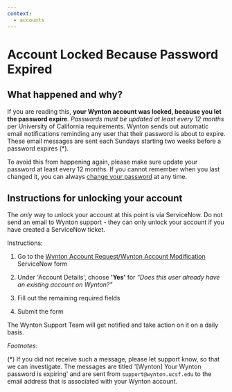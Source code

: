 ```yaml
---
context:
  - accounts
---
```



<!-- markdownlint-disable-file MD034 -->

# Account Locked Because Password Expired

## What happened and why?

If you are reading this, **your Wynton account was locked, because you
let the password expire**. _Passwords must be updated at least every
12 months_ per University of California requirements. Wynton sends out
automatic email notifications reminding any user that their password
is about to expire. These email messages are sent each Sundays
starting two weeks before a password expires (*).

To avoid this from happening again, please make sure update your
password at least every 12 months. If you cannot remember when you
last changed it, you can always [change your
password](../howto/change-pwd.html) at any time.


## Instructions for unlocking your account

The _only_ way to unlock your account at this point is via
ServiceNow. Do not send an email to Wynton support - they can only
unlock your account if you have created a ServiceNow ticket.

Instructions:

1. Go to the [Wynton Account Request/Wynton Account Modification]
   ServiceNow form

2. Under 'Account Details', choose **'Yes'** for _"Does this user
   already have an existing account on Wynton?"_

3. Fill out the remaining required fields

4. Submit the form

The Wynton Support Team will get notified and take action on it on a
daily basis.


_Footnotes_:

(*) If you did not receive such a message, please let support know, so
that we can investigate. The messages are titled '[Wynton] Your Wynton
password is expiring' and are sent from `support@wynton.ucsf.edu` to
the email address that is associated with your Wynton account.

[Wynton Account Request/Wynton Account Modification]: https://ucsf.service-now.com/ucsfit?id=ucsf_sc_cat_item&sys_id=68f9651f1bf47c50683e0ed8624bcbac&sysparm_category=40c0305b7b92d000e2dc8180984d4d9f
